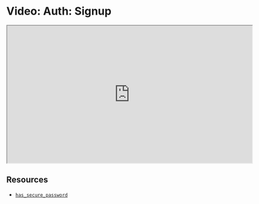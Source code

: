 # Video: Auth: Signup

<iframe src="https://player.vimeo.com/video/609222184/?title=0&byline=0&portrait=0" width="640" height="360" allowfullscreen="allowfullscreen" allow="autoplay; fullscreen; picture-in-picture"></iframe>

## Resources

- [`has_secure_password`](https://api.rubyonrails.org/classes/ActiveModel/SecurePassword/ClassMethods.html#method-i-has_secure_password)
